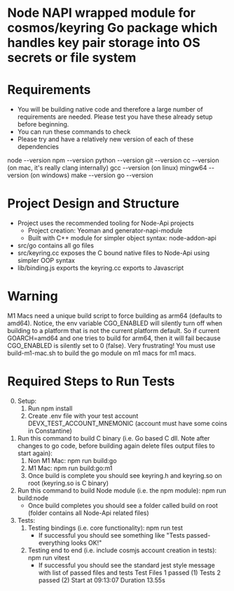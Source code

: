 # Node NAPI wrapped module for cosmos/keyring Go package which handles key pair storage into OS secrets or file system

# Requirements
- You will be building native code and therefore a large number of requirements are needed. Please test you have these already setup before beginning.
- You can run these commands to check
- Please try and have a relatively new version of each of these dependencies

node --version
npm --version
python --version
git --version
cc --version (on mac, it's really clang internally)
gcc --version (on linux)
mingw64 --version (on windows)
make --version
go --version

# Project Design and Structure
- Project uses the recommended tooling for Node-Api projects
    - Project creation: Yeoman and generator-napi-module
    - Built with C++ module for simpler object syntax: node-addon-api
- src/go contains all go files
- src/keyring.cc exposes the C bound native files to Node-Api using simpler OOP syntax
- lib/binding.js exports the keyring.cc exports to Javascript

# Warning
M1 Macs need a unique build script to force building as arm64 (defaults to amd64). Notice, the env variable CGO_ENABLED will silently turn off when building to a platform that is not the current platform default. So if current GOARCH=amd64 and one tries to build for arm64, then it will fail because CGO_ENABLED is silently set to 0 (false). Very frustrating!
You must use build-m1-mac.sh to build the go module on m1 macs for m1 macs.

# Required Steps to Run Tests
0. Setup:
    1. Run npm install
    2. Create .env file with your test account DEVX_TEST_ACCOUNT_MNEMONIC (account must have some coins in Constantine)
1. Run this command to build C binary (i.e. Go based C dll. Note after changes to go code, before building again delete files output files to start again): 
    1. Non M1 Mac: npm run build:go
    2. M1 Mac: npm run build:go:m1
    3. Once build is complete you should see keyring.h and keyring.so on root (keyring.so is C binary)
2. Run this command to build Node module (i.e. the npm module): npm run build:node
    - Once build completes you should see a folder called build on root (folder contains all Node-Api related files)
3. Tests:
    1. Testing bindings (i.e. core functionality): npm run test
        - If successful you should see something like "Tests passed- everything looks OK!"
    2. Testing end to end (i.e. include cosmjs account creation in tests): npm run vitest
        - If successful you should see the standard jest style message with list of passed files and tests
            Test Files  1 passed (1)
                 Tests  2 passed (2)
            Start at  09:13:07
            Duration  13.55s
